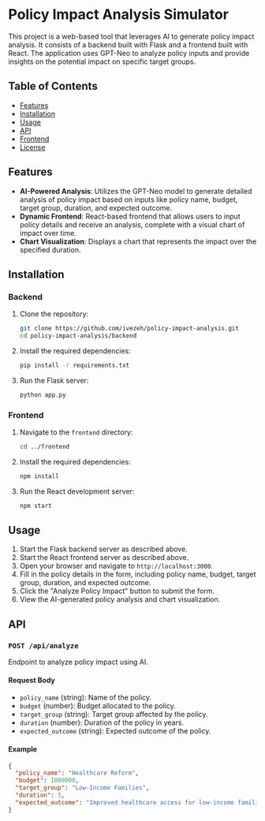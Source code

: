 # Policy Impact Analysis Simulator

This project is a web-based tool that leverages AI to generate policy impact analysis. It consists of a backend built with Flask and a frontend built with React. The application uses GPT-Neo to analyze policy inputs and provide insights on the potential impact on specific target groups.

## Table of Contents
- [Features](#features)
- [Installation](#installation)
- [Usage](#usage)
- [API](#api)
- [Frontend](#frontend)
- [License](#license)

## Features

- **AI-Powered Analysis**: Utilizes the GPT-Neo model to generate detailed analysis of policy impact based on inputs like policy name, budget, target group, duration, and expected outcome.
- **Dynamic Frontend**: React-based frontend that allows users to input policy details and receive an analysis, complete with a visual chart of impact over time.
- **Chart Visualization**: Displays a chart that represents the impact over the specified duration.

## Installation

### Backend

1. Clone the repository:
    ```bash
    git clone https://github.com/ivezeh/policy-impact-analysis.git
    cd policy-impact-analysis/backend
    ```

2. Install the required dependencies:
    ```bash
    pip install -r requirements.txt
    ```

3. Run the Flask server:
    ```bash
    python app.py
    ```

### Frontend

1. Navigate to the `frontend` directory:
    ```bash
    cd ../frontend
    ```

2. Install the required dependencies:
    ```bash
    npm install
    ```

3. Run the React development server:
    ```bash
    npm start
    ```

## Usage

1. Start the Flask backend server as described above.
2. Start the React frontend server as described above.
3. Open your browser and navigate to `http://localhost:3000`.
4. Fill in the policy details in the form, including policy name, budget, target group, duration, and expected outcome.
5. Click the "Analyze Policy Impact" button to submit the form.
6. View the AI-generated policy analysis and chart visualization.

## API

### `POST /api/analyze`

Endpoint to analyze policy impact using AI.

#### Request Body

- `policy_name` (string): Name of the policy.
- `budget` (number): Budget allocated to the policy.
- `target_group` (string): Target group affected by the policy.
- `duration` (number): Duration of the policy in years.
- `expected_outcome` (string): Expected outcome of the policy.

#### Example
```json
{
  "policy_name": "Healthcare Reform",
  "budget": 1000000,
  "target_group": "Low-Income Families",
  "duration": 5,
  "expected_outcome": "Improved healthcare access for low-income families"
}

